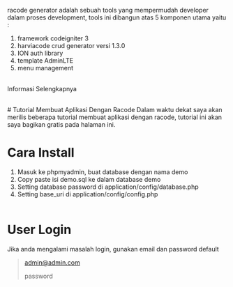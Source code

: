 
racode generator adalah sebuah tools yang mempermudah developer dalam proses development,
tools ini dibangun atas 5 komponen utama yaitu : <br>
1. framework codeigniter 3<br>
2. harviacode crud generator versi 1.3.0<br>
3. ION auth library<br>
4. template AdminLTE<br>
5. menu management<br><br>

Informasi Selengkapnya 

<br>
# Tutorial Membuat Aplikasi Dengan Racode
Dalam waktu dekat saya akan merilis beberapa tutorial membuat aplikasi dengan racode, tutorial ini akan saya bagikan gratis pada halaman ini.

# Cara Install
1. Masuk ke phpmyadmin, buat database dengan nama demo<br>
2. Copy paste isi demo.sql ke dalam database demo<br>
3. Setting database password di application/config/database.php<br>
4. Setting base_uri di application/config/config.php<br><br>

# User Login
Jika anda mengalami masalah login, gunakan email dan password default
> admin@admin.com
>
> password

